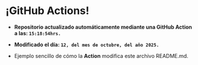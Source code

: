 # ¡GitHub Actions!
* **Repositorio actualizado automáticamente mediante una GitHub Action a las: `15:18:54hrs.`**
* **Modificado el día: `12, del mes de octubre, del año 2025.`**

* Ejemplo sencillo de cómo la **Action** modifica este archivo README.md.
